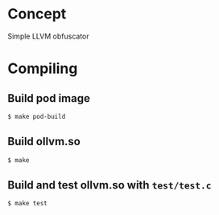 # Concept

Simple LLVM obfuscator

# Compiling

## Build pod image
```bash
$ make pod-build
```

## Build ollvm.so
```bash
$ make
```

## Build and test ollvm.so with `test/test.c`
```bash
$ make test
```
